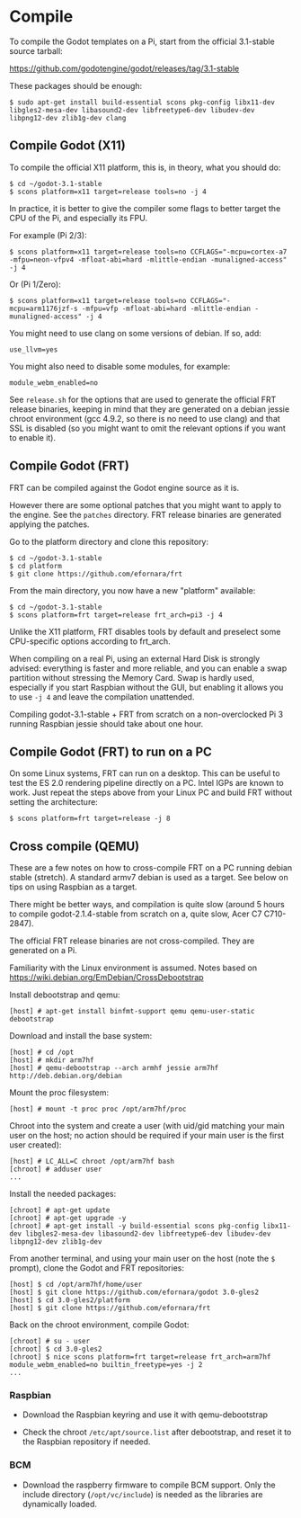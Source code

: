 Compile
=======

To compile the Godot templates on a Pi, start from the official
3.1-stable source tarball:

<https://github.com/godotengine/godot/releases/tag/3.1-stable>

These packages should be enough:

	$ sudo apt-get install build-essential scons pkg-config libx11-dev libgles2-mesa-dev libasound2-dev libfreetype6-dev libudev-dev libpng12-dev zlib1g-dev clang

## Compile Godot (X11)

To compile the official X11 platform, this is, in theory, what you should do:

	$ cd ~/godot-3.1-stable
	$ scons platform=x11 target=release tools=no -j 4

In practice, it is better to give the compiler some flags to better target
the CPU of the Pi, and especially its FPU.

For example (Pi 2/3):

	$ scons platform=x11 target=release tools=no CCFLAGS="-mcpu=cortex-a7 -mfpu=neon-vfpv4 -mfloat-abi=hard -mlittle-endian -munaligned-access" -j 4

Or (Pi 1/Zero):

	$ scons platform=x11 target=release tools=no CCFLAGS="-mcpu=arm1176jzf-s -mfpu=vfp -mfloat-abi=hard -mlittle-endian -munaligned-access" -j 4

You might need to use clang on some versions of debian. If so, add:

	use_llvm=yes

You might also need to disable some modules, for example:

	module_webm_enabled=no

See `release.sh` for the options that are used to generate the official
FRT release binaries, keeping in mind that they are generated on a
debian jessie chroot environment (gcc 4.9.2, so there is no need to use clang)
and that SSL is disabled (so you might want to omit the relevant options if
you want to enable it).

## Compile Godot (FRT)

FRT can be compiled against the Godot engine source as it is.

However there are some optional patches that you might want to apply
to the engine. See the `patches` directory. FRT release binaries are
generated applying the patches.

Go to the platform directory and clone this repository:

	$ cd ~/godot-3.1-stable
	$ cd platform
	$ git clone https://github.com/efornara/frt

From the main directory, you now have a new "platform" available:

	$ cd ~/godot-3.1-stable
	$ scons platform=frt target=release frt_arch=pi3 -j 4

Unlike the X11 platform, FRT disables tools by default and preselect
some CPU-specific options according to frt\_arch.

When compiling on a real Pi, using an external Hard Disk is
strongly advised: everything is faster and more reliable, and you can
enable a swap partition without stressing the Memory Card.
Swap is hardly used, especially if you start Raspbian without the GUI,
but enabling it allows you to use `-j 4` and leave the compilation
unattended.

Compiling godot-3.1-stable + FRT from scratch on a non-overclocked
Pi 3 running Raspbian jessie should take about one hour.

## Compile Godot (FRT) to run on a PC

On some Linux systems, FRT can run on a desktop. This can be useful
to test the ES 2.0 rendering pipeline directly on a PC.
Intel IGPs are known to work.
Just repeat the steps above from your Linux PC and build FRT without
setting the architecture:

	$ scons platform=frt target=release -j 8

## Cross compile (QEMU)

These are a few notes on how to cross-compile FRT on a PC running debian
stable (stretch). A standard armv7 debian is used as a target. See
below on tips on using Raspbian as a target.

There might be better ways, and compilation is quite slow
(around 5 hours to compile godot-2.1.4-stable from scratch on a,
quite slow, Acer C7 C710-2847).

The official FRT release binaries are not cross-compiled. They are generated
on a Pi.

Familiarity with the Linux environment is assumed.
Notes based on 
<https://wiki.debian.org/EmDebian/CrossDebootstrap>

Install debootstrap and qemu:

	[host] # apt-get install binfmt-support qemu qemu-user-static debootstrap

Download and install the base system:

	[host] # cd /opt
	[host] # mkdir arm7hf
	[host] # qemu-debootstrap --arch armhf jessie arm7hf http://deb.debian.org/debian

Mount the proc filesystem:

	[host] # mount -t proc proc /opt/arm7hf/proc

Chroot into the system and create a user (with uid/gid matching your main
user on the host; no action should be required if your main user is the
first user created):

	[host] # LC_ALL=C chroot /opt/arm7hf bash
	[chroot] # adduser user
	...

Install the needed packages:

	[chroot] # apt-get update
	[chroot] # apt-get upgrade -y
	[chroot] # apt-get install -y build-essential scons pkg-config libx11-dev libgles2-mesa-dev libasound2-dev libfreetype6-dev libudev-dev libpng12-dev zlib1g-dev

From another terminal, and using your main user on the host (note the `$`
prompt), clone the Godot and FRT repositories:

	[host] $ cd /opt/arm7hf/home/user
	[host] $ git clone https://github.com/efornara/godot 3.0-gles2
	[host] $ cd 3.0-gles2/platform
	[host] $ git clone https://github.com/efornara/frt

Back on the chroot environment, compile Godot:

	[chroot] # su - user
	[chroot] $ cd 3.0-gles2
	[chroot] $ nice scons platform=frt target=release frt_arch=arm7hf module_webm_enabled=no builtin_freetype=yes -j 2
	...

### Raspbian

- Download the Raspbian keyring and use it with qemu-debootstrap

- Check the chroot `/etc/apt/source.list` after debootstrap, and reset it
to the Raspbian repository if needed.

### BCM

- Download the raspberry firmware to compile BCM support. Only the
include directory (`/opt/vc/include`) is needed as the libraries are
dynamically loaded.
